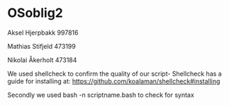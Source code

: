 # OSoblig2

Aksel Hjerpbakk 997816

Mathias Stifjeld 473199

Nikolai Åkerholt 473184

We used shellcheck to confirm the quality of our script-
Shellcheck has a guide for installing at: https://github.com/koalaman/shellcheck#installing

Secondly we used bash -n scriptname.bash to check for syntax
